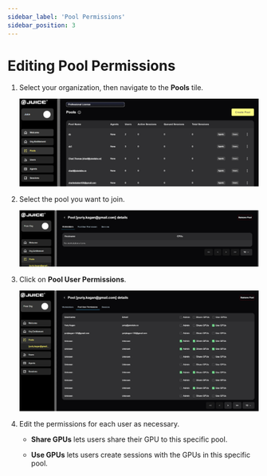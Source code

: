 ```yaml
---
sidebar_label: 'Pool Permissions'
sidebar_position: 3
---
```


# Editing Pool Permissions

1. Select your organization, then navigate to the **Pools** tile.

    ![Pools Window](/img/juice/pool_perms.png)

2. Select the pool you want to join.

    ![Choose Pool](/img/juice/select_pool_perms.png)

3. Click on **Pool User Permissions**.

    ![User Pool Perms](/img/juice/user_pool_perms.png)

4. Edit the permissions for each user as necessary.

    - **Share GPUs** lets users share their GPU to this specific pool.  

    - **Use GPUs** lets users create sessions with the GPUs in this specific pool.
